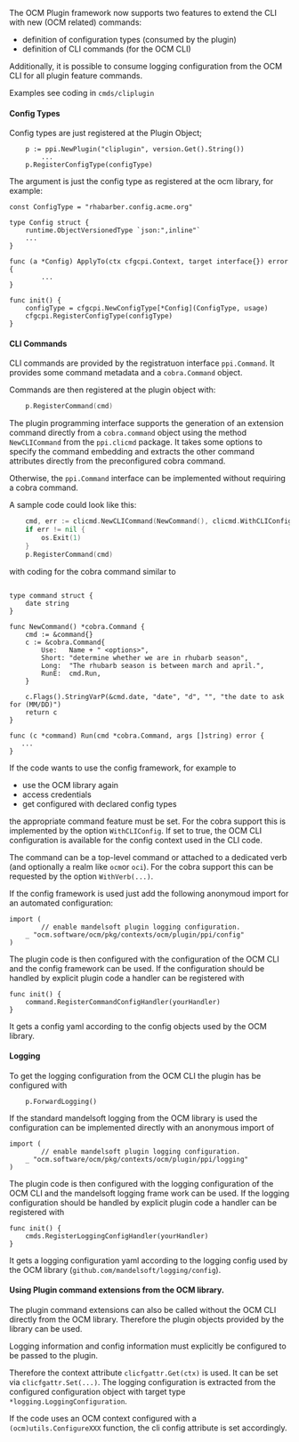 
The OCM Plugin framework now supports two features to
extend the CLI with new (OCM related) commands:
- definition of configuration types (consumed by the plugin)
- definition of CLI commands (for the OCM CLI)

Additionally, it is possible to consume logging configuration from the OCM CLI for all
plugin feature commands.

Examples see coding in `cmds/cliplugin`

#### Config Types

Config types are just registered at the Plugin Object;

```
	p := ppi.NewPlugin("cliplugin", version.Get().String())
        ...
	p.RegisterConfigType(configType)
```

The argument is just the config type as registered at the ocm library, for example:

```
const ConfigType = "rhabarber.config.acme.org"

type Config struct {
	runtime.ObjectVersionedType `json:",inline"`
	...
}

func (a *Config) ApplyTo(ctx cfgcpi.Context, target interface{}) error {
        ...
}

func init() {
	configType = cfgcpi.NewConfigType[*Config](ConfigType, usage)
	cfgcpi.RegisterConfigType(configType)
}
```

#### CLI Commands

CLI commands are provided by the registratuon interface `ppi.Command`. It
provides some command metadata and a `cobra.Command` object.

Commands are then registered at the plugin object with:

```go
    p.RegisterCommand(cmd)
```

The plugin programming interface supports the generation of an extension command directly from a
`cobra.command` object using the method `NewCLICommand` from the `ppi.clicmd` package.
It takes some options to specify the command embedding and extracts the other command attributes
directly from the preconfigured cobra command.

Otherwise, the `ppi.Command` interface  can be implemented without requiring a cobra command.

A sample code could look like this:

```go
    cmd, err := clicmd.NewCLICommand(NewCommand(), clicmd.WithCLIConfig(), clicmd.WithVerb("check"))
    if err != nil {
        os.Exit(1)
    }
    p.RegisterCommand(cmd)
```

with coding for the cobra command similar to

```

type command struct {
	date string
}

func NewCommand() *cobra.Command {
	cmd := &command{}
	c := &cobra.Command{
		Use:   Name + " <options>",
		Short: "determine whether we are in rhubarb season",
		Long:  "The rhubarb season is between march and april.",
		RunE:  cmd.Run,
	}

	c.Flags().StringVarP(&cmd.date, "date", "d", "", "the date to ask for (MM/DD)")
	return c
}

func (c *command) Run(cmd *cobra.Command, args []string) error {
   ...
}
```

If the code wants to use the config framework, for example to
- use the OCM library again
- access credentials
- get configured with declared config types

the appropriate command feature must be set.
For the cobra support this is implemented by the option `WithCLIConfig`.
If set to true, the OCM CLI configuration is available for the config context used in the
CLI code.

The command can be a top-level command or attached to a dedicated verb (and optionally a realm like `ocm`or `oci`).
For the cobra support this can be requested by the option `WithVerb(...)`.

If the config framework is used just add the following anonymoud import
for an automated configuration:

```
import (
        // enable mandelsoft plugin logging configuration.
	_ "ocm.software/ocm/pkg/contexts/ocm/plugin/ppi/config"
)
```

The plugin code is then configured with the configuration of the OCM CLI and the config  framework
can be used.
If the configuration should be handled by explicit plugin code a handler can be registered with

```
func init() {
	command.RegisterCommandConfigHandler(yourHandler)
}
```

It gets a config yaml according to the config objects used by the OCM library.

#### Logging

To get the logging configuration from the OCM CLI the plugin has be configured with

```
	p.ForwardLogging()
```

If the standard mandelsoft logging from the OCM library is used the configuration can
be implemented directly with an anonymous import of

```
import (
        // enable mandelsoft plugin logging configuration.
	_ "ocm.software/ocm/pkg/contexts/ocm/plugin/ppi/logging"
)
```
The plugin code is then configured with the logging configuration of the OCM CLI and the mandelsoft logging frame work
can be used.
If the logging configuration should be handled by explicit plugin code a handler can be registered with

```
func init() {
	cmds.RegisterLoggingConfigHandler(yourHandler)
}
```

It gets a logging configuration yaml according to the logging config used by the OCM library (`github.com/mandelsoft/logging/config`).

#### Using Plugin command extensions from the OCM library.

The plugin command extensions can also be called without the OCM CLI directly from the OCM library.
Therefore the plugin objects provided by the library can be used.

Logging information and config information must explicitly be configured to be passed to the
plugin.

Therefore the context attribute `clicfgattr.Get(ctx)` is used. It can be set via `clicfgattr.Set(...)`.
The logging configuration is extracted from the configured configuration object with target type `*logging.LoggingConfiguration`.

If the code uses an OCM context configured with a `(ocm)utils.ConfigureXXX` function, the cli config attribute is set accordingly.
